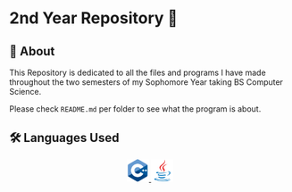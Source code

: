
# 2nd Year Repository 👋


## 🚀 About
This Repository is dedicated to all the files and programs I have made throughout the two semesters of my Sophomore Year taking BS Computer Science.  

Please check `README.md` per folder to see what the program is about.

## 🛠 Languages Used
<p align="center"> <a href="https://www.w3schools.com/cpp/" target="_blank" rel="noreferrer"> <img src="https://raw.githubusercontent.com/devicons/devicon/master/icons/cplusplus/cplusplus-original.svg" alt="cplusplus" width="40" height="40"/> </a> <a href="https://www.java.com" target="_blank" rel="noreferrer"> <img src="https://raw.githubusercontent.com/devicons/devicon/master/icons/java/java-original.svg" alt="java" width="40" height="40"/> </a></p>
